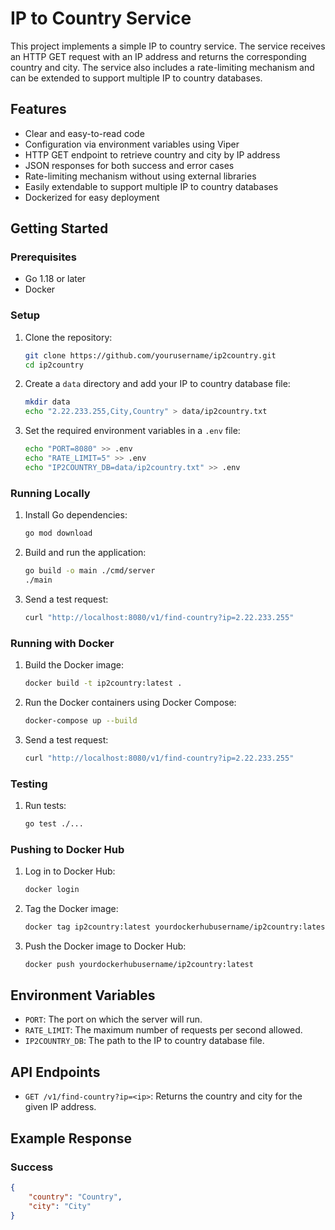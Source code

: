 # IP to Country Service

This project implements a simple IP to country service. The service receives an HTTP GET request with an IP address and returns the corresponding country and city. The service also includes a rate-limiting mechanism and can be extended to support multiple IP to country databases.

## Features

- Clear and easy-to-read code
- Configuration via environment variables using Viper
- HTTP GET endpoint to retrieve country and city by IP address
- JSON responses for both success and error cases
- Rate-limiting mechanism without using external libraries
- Easily extendable to support multiple IP to country databases
- Dockerized for easy deployment

## Getting Started

### Prerequisites

- Go 1.18 or later
- Docker

### Setup

1. Clone the repository:

    ```sh
    git clone https://github.com/yourusername/ip2country.git
    cd ip2country
    ```

2. Create a `data` directory and add your IP to country database file:

    ```sh
    mkdir data
    echo "2.22.233.255,City,Country" > data/ip2country.txt
    ```

3. Set the required environment variables in a `.env` file:

    ```sh
    echo "PORT=8080" >> .env
    echo "RATE_LIMIT=5" >> .env
    echo "IP2COUNTRY_DB=data/ip2country.txt" >> .env
    ```

### Running Locally

1. Install Go dependencies:

    ```sh
    go mod download
    ```

2. Build and run the application:

    ```sh
    go build -o main ./cmd/server
    ./main
    ```

3. Send a test request:

    ```sh
    curl "http://localhost:8080/v1/find-country?ip=2.22.233.255"
    ```

### Running with Docker

1. Build the Docker image:

    ```sh
    docker build -t ip2country:latest .
    ```

2. Run the Docker containers using Docker Compose:

    ```sh
    docker-compose up --build
    ```

3. Send a test request:

    ```sh
    curl "http://localhost:8080/v1/find-country?ip=2.22.233.255"
    ```

### Testing

1. Run tests:

    ```sh
    go test ./...
    ```

### Pushing to Docker Hub

1. Log in to Docker Hub:

    ```sh
    docker login
    ```

2. Tag the Docker image:

    ```sh
    docker tag ip2country:latest yourdockerhubusername/ip2country:latest
    ```

3. Push the Docker image to Docker Hub:

    ```sh
    docker push yourdockerhubusername/ip2country:latest
    ```

## Environment Variables

- `PORT`: The port on which the server will run.
- `RATE_LIMIT`: The maximum number of requests per second allowed.
- `IP2COUNTRY_DB`: The path to the IP to country database file.

## API Endpoints

- `GET /v1/find-country?ip=<ip>`: Returns the country and city for the given IP address.

## Example Response

### Success

```json
{
    "country": "Country",
    "city": "City"
}
